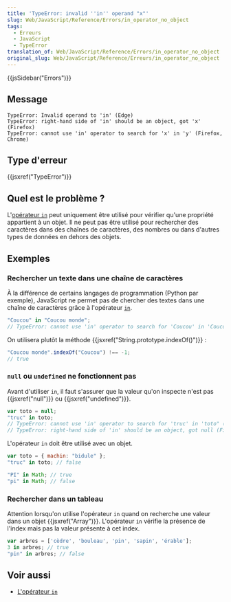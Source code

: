 ```yaml
---
title: 'TypeError: invalid ''in'' operand "x"'
slug: Web/JavaScript/Reference/Errors/in_operator_no_object
tags:
  - Erreurs
  - JavaScript
  - TypeError
translation_of: Web/JavaScript/Reference/Errors/in_operator_no_object
original_slug: Web/JavaScript/Reference/Erreurs/in_operator_no_object
---
```

{{jsSidebar("Errors")}}

## Message

    TypeError: Invalid operand to 'in' (Edge)
    TypeError: right-hand side of 'in' should be an object, got 'x' (Firefox)
    TypeError: cannot use 'in' operator to search for 'x' in 'y' (Firefox, Chrome)

## Type d'erreur

{{jsxref("TypeError")}}

## Quel est le problème ?

L'[opérateur `in`](/fr/docs/Web/JavaScript/Reference/Opérateurs/L_opérateur_in) peut uniquement être utilisé pour vérifier qu'une propriété appartient à un objet. Il ne peut pas être utilisé pour rechercher des caractères dans des chaînes de caractères, des nombres ou dans d'autres types de données en dehors des objets.

## Exemples

### Rechercher un texte dans une chaîne de caractères

À la différence de certains langages de programmation (Python par exemple), JavaScript ne permet pas de chercher des textes dans une chaîne de caractères grâce à l'opérateur [`in`](/fr/docs/Web/JavaScript/Reference/Opérateurs/L_opérateur_in).

```js example-bad
"Coucou" in "Coucou monde";
// TypeError: cannot use 'in' operator to search for 'Coucou' in 'Coucou monde'
```

On utilisera plutôt la méthode {{jsxref("String.prototype.indexOf()")}} :

```js example-good
"Coucou monde".indexOf("Coucou") !== -1;
// true
```

### `null` ou `undefined` ne fonctionnent pas

Avant d'utiliser `in`, il faut s'assurer que la valeur qu'on inspecte n'est pas {{jsxref("null")}} ou {{jsxref("undefined")}}.

```js example-bad
var toto = null;
"truc" in toto;
// TypeError: cannot use 'in' operator to search for 'truc' in 'toto" (Chrome)
// TypeError: right-hand side of 'in' should be an object, got null (Firefox)
```

L'opérateur `in` doit être utilisé avec un objet.

```js example-good
var toto = { machin: "bidule" };
"truc" in toto; // false

"PI" in Math; // true
"pi" in Math; // false
```

### Rechercher dans un tableau

Attention lorsqu'on utilise l'opérateur `in` quand on recherche une valeur dans un objet {{jsxref("Array")}}. L'opérateur `in` vérifie la présence de l'index mais pas la valeur présente à cet index.

```js
var arbres = ['cèdre', 'bouleau', 'pin', 'sapin', 'érable'];
3 in arbres; // true
"pin" in arbres; // false
```

## Voir aussi

- [L'opérateur `in`](/fr/docs/Web/JavaScript/Reference/Opérateurs/L_opérateur_in)
